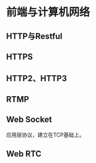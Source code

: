 # 前端与计算机网络

## HTTP与Restful

## HTTPS

## HTTP2、HTTP3

## RTMP

## Web Socket

应用层协议，建立在TCP基础上。

## Web RTC

